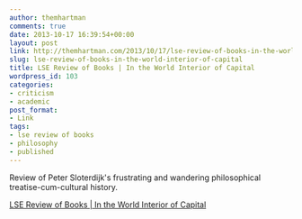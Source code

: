 ```yaml
---
author: themhartman
comments: true
date: 2013-10-17 16:39:54+00:00
layout: post
link: http://themhartman.com/2013/10/17/lse-review-of-books-in-the-world-interior-of-capital/
slug: lse-review-of-books-in-the-world-interior-of-capital
title: LSE Review of Books | In the World Interior of Capital
wordpress_id: 103
categories:
- criticism
- academic
post_format:
- Link
tags:
- lse review of books
- philosophy
- published
---
```


Review of Peter Sloterdijk's frustrating and wandering philosophical treatise-cum-cultural history.

[LSE Review of Books | In the World Interior of Capital](http://blogs.lse.ac.uk/lsereviewofbooks/2013/10/17/book-review-in-the-world-interior-of-capital/)
